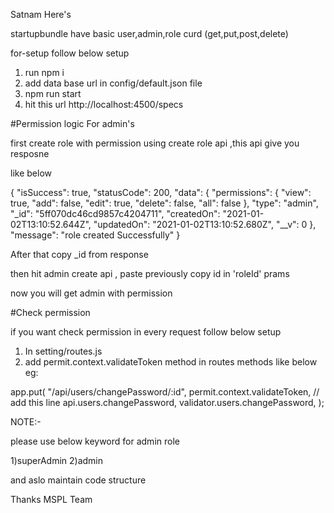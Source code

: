 Satnam Here's 

startupbundle have basic user,admin,role curd (get,put,post,delete)

for-setup follow below setup 

1) run npm i 
2) add data base url in config/default.json file
3) npm run start
4) hit this url http://localhost:4500/specs 


#Permission logic For admin's

first create role with permission using create role api ,this api give you resposne 

like below

{
  "isSuccess": true,
  "statusCode": 200,
  "data": {
    "permissions": {
      "view": true,
      "add": false,
      "edit": true,
      "delete": false,
      "all": false
    },
    "type": "admin",
    "_id": "5ff070dc46cd9857c4204711",
    "createdOn": "2021-01-02T13:10:52.644Z",
    "updatedOn": "2021-01-02T13:10:52.680Z",
    "__v": 0
  },
  "message": "role created Successfully"
}

After that  copy _id from response  

then hit admin create api , paste previously copy id in 'roleId' prams

now you will get admin with permission 

#Check permission

if you want check permission in every request follow below setup 

1) In setting/routes.js 
2) add  permit.context.validateToken method in routes methods like below eg:

 app.put(
        "/api/users/changePassword/:id",
        permit.context.validateToken,  // add this line 
        api.users.changePassword,
        validator.users.changePassword,
    );


NOTE:-

please use below keyword for admin role 

1)superAdmin
2)admin


and aslo maintain code structure

Thanks MSPL Team 

